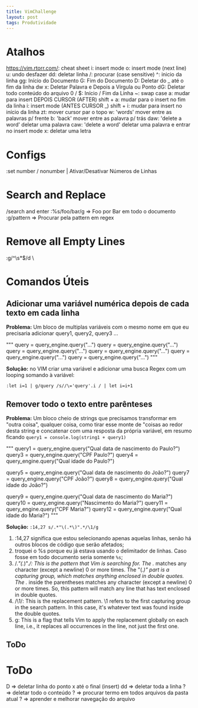 ```yaml
---
title: VimChallenge
layout: post
tags: Produtividade
---
```


# Atalhos
https://vim.rtorr.com/: cheat sheet
i: insert mode
o: insert mode (next line)
u: undo desfazer
dd: deletar linha
/: procurar (case sensitive)
^: inicio da linha
gg: Início do Documento
G: Fim do Documento 
D: Deletar do _ até o fim da linha
dw x: Deletar Palavra e Depois a Vírgula ou Ponto
dG: Deletar todo conteúdo do arquivo
0 / $: Início / Fim da Linha
~: swap case
a: mudar para insert DEPOIS CURSOR (AFTER)
shift + a: mudar para o insert no fim da linha
i: insert mode (ANTES CURSOR \_)
shift + i: mudar para insert no início da linha
zt: mover cursor par o topo
w: 'words' mover entre as palavras p/ frente
b: 'back' mover entre as palavra p/ trás
daw: 'delete a word' deletar uma palavra
caw: 'delete a word' deletar uma palavra e entrar no insert mode
x: deletar uma letra


# Configs
:set number / nonumber       | Ativar/Desativar Números de Linhas

# Search and Replace
/search and enter
:%s/foo/bar/g => Foo por Bar em todo o documento
:g/pattern    => Procurar pela pattern em regex 

# Remove all Empty Lines
:g/^\s*$/d
\
# Comandos Úteis
## Adicionar uma variável numérica depois de cada texto em cada linha 

**Problema:** Um bloco de multiplas variáveis com o mesmo nome em que eu precisaria adicionar query1, query2, query3 ... 

"""
query = query_engine.query("...")
query = query_engine.query("...")
query = query_engine.query("...")
query = query_engine.query("...")
query = query_engine.query("...")
query = query_engine.query("...")
"""

**Solução:** no VIM criar uma variável e adicionar uma busca Regex com um looping somando à variável: 

`:let i=1 | g/query /s//\='query'.i / | let i=i+1`

## Remover todo o texto entre parênteses

**Problema:** Um bloco cheio de strings que precisamos transformar em  "outra coisa", qualquer coisa, como tirar esse monte de "coisas ao redor desta string e concatenar com uma resposta da própria variável, em resumo ficando `query1 = console.log(string1 + query1)`

"""
query1 = query_engine.query("Qual data de nascimento do Paulo?")
query3 = query_engine.query("CPF Paulo?")
query4 = query_engine.query("Qual idade do Paulo?")

query5 = query_engine.query("Qual data de nascimento do João?")
query7 = query_engine.query("CPF João?")
query8 = query_engine.query("Qual idade do João?")

query9 = query_engine.query("Qual data de nascimento do Maria?")
query10 = query_engine.query("Nascimento do Maria?")
query11 = query_engine.query("CPF Maria?")
query12 = query_engine.query("Qual idade do Maria?")
"""

**Solução:** `:14,27 s/.*"\(.*\)".*/\1/g`

1. :14,27 significa que estou selecionando apenas aquelas linhas, senão há outros blocos de código que serão afetados;
2. troquei o %s porque eu já estava usando o delimitador de linhas. Caso fosse em todo documento seria somente `%s`;
3. /.*"\(.*\)".*/: This is the pattern that Vim is searching for. The .* matches any character (except a newline) 0 or more times. The "\(.*\)" part is a capturing group, which matches anything enclosed in double quotes. The .* inside the parentheses matches any character (except a newline) 0 or more times. So, this pattern will match any line that has text enclosed in double quotes.
4. /\1/: This is the replacement pattern. \1 refers to the first capturing group in the search pattern. In this case, it's whatever text was found inside the double quotes.
5. g: This is a flag that tells Vim to apply the replacement globally on each line, i.e., it replaces all occurrences in the line, not just the first one.


## ToDo


# ToDo 
D  => deletar linha do ponto x até o final (insert) 
dd => deletar toda a linha
?  => deletar todo o conteúdo 
?  => procurar termo em todos arquivos da pasta atual
?  => aprender e melhorar navegação do arquivo
